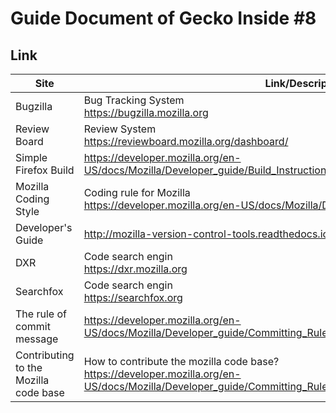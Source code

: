 # Guide Document of Gecko Inside #8

## Link

| Site  | Link/Description |
| ------------- | ------------- |
| Bugzilla | Bug Tracking System <br/> https://bugzilla.mozilla.org |
| Review Board | Review System <br/> https://reviewboard.mozilla.org/dashboard/ |
| Simple Firefox Build | https://developer.mozilla.org/en-US/docs/Mozilla/Developer_guide/Build_Instructions/Simple_Firefox_build |
| Mozilla Coding Style | Coding rule for Mozilla <br/> https://developer.mozilla.org/en-US/docs/Mozilla/Developer_guide/Coding_Style |
| Developer's Guide | http://mozilla-version-control-tools.readthedocs.io/en/latest/devguide/index.html |
| DXR  | Code search engin <br/>https://dxr.mozilla.org  |
| Searchfox | Code search engin <br/> https://searchfox.org|
| The rule of commit message | https://developer.mozilla.org/en-US/docs/Mozilla/Developer_guide/Committing_Rules_and_Responsibilities#Checkin_comment|
| Contributing to the Mozilla code base | How to contribute the mozilla code base? <br/> https://developer.mozilla.org/en-US/docs/Mozilla/Developer_guide/Committing_Rules_and_Responsibilities#Checkin_comment|

